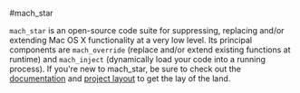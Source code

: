 #mach_star

`mach_star` is an open-source code suite for suppressing, replacing and/or extending Mac OS X functionality at a very low level. Its principal components are `mach_override` (replace and/or extend existing functions at runtime) and `mach_inject` (dynamically load your code into a running process). If you're new to mach_star, be sure to check out the [documentation](http://rentzsch.com/mach_star/#documentation) and [project layout](http://rentzsch.com/mach_star/#projectlayout) to get the lay of the land.